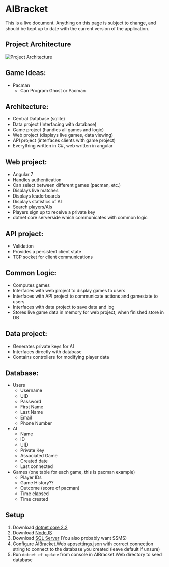 # AIBracket

This is a live document. Anything on this page is subject to change, and should be kept up to date with the current version of the application.

## Project Architecture

![Project Architecture](https://github.com/sknnywhiteman/AIBracket/blob/master/Images/Architecture.png "Project Architecture")

## Game Ideas:  
 * Pacman
   * Can Program Ghost or Pacman


## Architecture:
  * Central Database (sqlite) 
  * Data project (Interfacing with database)
  * Game project (handles all games and logic)
  * Web project (displays live games, data viewing)
  * API project (interfaces clients with game project)
  * Everything written in C#, web written in angular

## Web project:
  * Angular 7
  * Handles authentication
  * Can select between different games (pacman, etc.)
  * Displays live matches
  * Displays leaderboards
  * Displays statistics of AI
  * Search players/AIs
  * Players sign up to receive a private key
  * dotnet core serverside which communicates with common logic

## API project:
  * Validation
  * Provides a persistent client state
  * TCP socket for client communications

## Common Logic:
  * Computes games
  * Interfaces with web project to display games to users
  * Interfaces with API project to communicate actions and gamestate to users
  * Interfaces with data project to save data and log
  * Stores live game data in memory for web project, when finished store in DB 

## Data project:
  * Generates private keys for AI
  * Interfaces directly with database
  * Contains controllers for modifying player data

## Database:
 * Users
    * Username
    * UID
    * Password
	* First Name
	* Last Name
	* Email
	* Phone Number
 * AI
    * Name
    * ID
    * UID
    * Private Key
    * Associated Game
    * Created date
    * Last connected
 * Games (one table for each game, this is pacman example)
    * Player IDs
    * Game History??
    * Outcome (score of pacman)
    * Time elapsed
    * Time created

## Setup
1. Download [dotnet core 2.2](https://dotnet.microsoft.com/download/thank-you/dotnet-sdk-2.2.103-windows-x64-installer)
2. Download [NodeJS](https://nodejs.org/en/)
3. Download [SQL Server](https://www.microsoft.com/en-us/sql-server/sql-server-downloads) (You also probably want SSMS)
4. Configure AIBracket.Web appsettings.json with correct connection string to connect to the database you created (leave default if unsure)
5. Run `dotnet ef update` from console in AIBracket.Web directory to seed database